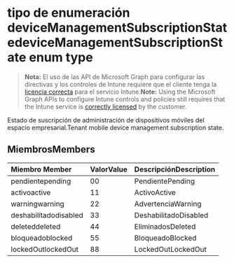 # <a name="devicemanagementsubscriptionstate-enum-type"></a><span data-ttu-id="4cf0b-101">tipo de enumeración deviceManagementSubscriptionState</span><span class="sxs-lookup"><span data-stu-id="4cf0b-101">deviceManagementSubscriptionState enum type</span></span>

> <span data-ttu-id="4cf0b-102">**Nota:** El uso de las API de Microsoft Graph para configurar las directivas y los controles de Intune requiere que el cliente tenga la [licencia correcta](https://go.microsoft.com/fwlink/?linkid=839381) para el servicio Intune.</span><span class="sxs-lookup"><span data-stu-id="4cf0b-102">**Note:** Using the Microsoft Graph APIs to configure Intune controls and policies still requires that the Intune service is [correctly licensed](https://go.microsoft.com/fwlink/?linkid=839381) by the customer.</span></span>

<span data-ttu-id="4cf0b-103">Estado de suscripción de administración de dispositivos móviles del espacio empresarial.</span><span class="sxs-lookup"><span data-stu-id="4cf0b-103">Tenant mobile device management subscription state.</span></span>
## <a name="members"></a><span data-ttu-id="4cf0b-104">Miembros</span><span class="sxs-lookup"><span data-stu-id="4cf0b-104">Members</span></span>
|<span data-ttu-id="4cf0b-105">Miembro	</span><span class="sxs-lookup"><span data-stu-id="4cf0b-105">Member</span></span>|<span data-ttu-id="4cf0b-106">Valor</span><span class="sxs-lookup"><span data-stu-id="4cf0b-106">Value</span></span>|<span data-ttu-id="4cf0b-107">Descripción</span><span class="sxs-lookup"><span data-stu-id="4cf0b-107">Description</span></span>|
|:---|:---|:---|
|<span data-ttu-id="4cf0b-108">pendiente</span><span class="sxs-lookup"><span data-stu-id="4cf0b-108">pending</span></span>|<span data-ttu-id="4cf0b-109">0</span><span class="sxs-lookup"><span data-stu-id="4cf0b-109">0</span></span>|<span data-ttu-id="4cf0b-110">Pendiente</span><span class="sxs-lookup"><span data-stu-id="4cf0b-110">Pending</span></span>|
|<span data-ttu-id="4cf0b-111">activo</span><span class="sxs-lookup"><span data-stu-id="4cf0b-111">active</span></span>|<span data-ttu-id="4cf0b-112">1</span><span class="sxs-lookup"><span data-stu-id="4cf0b-112">1</span></span>|<span data-ttu-id="4cf0b-113">Activo</span><span class="sxs-lookup"><span data-stu-id="4cf0b-113">Active</span></span>|
|<span data-ttu-id="4cf0b-114">warning</span><span class="sxs-lookup"><span data-stu-id="4cf0b-114">warning</span></span>|<span data-ttu-id="4cf0b-115">2</span><span class="sxs-lookup"><span data-stu-id="4cf0b-115">2</span></span>|<span data-ttu-id="4cf0b-116">Advertencia</span><span class="sxs-lookup"><span data-stu-id="4cf0b-116">Warning</span></span>|
|<span data-ttu-id="4cf0b-117">deshabilitado</span><span class="sxs-lookup"><span data-stu-id="4cf0b-117">disabled</span></span>|<span data-ttu-id="4cf0b-118">3</span><span class="sxs-lookup"><span data-stu-id="4cf0b-118">3</span></span>|<span data-ttu-id="4cf0b-119">Deshabilitado</span><span class="sxs-lookup"><span data-stu-id="4cf0b-119">Disabled</span></span>|
|<span data-ttu-id="4cf0b-120">deleted</span><span class="sxs-lookup"><span data-stu-id="4cf0b-120">deleted</span></span>|<span data-ttu-id="4cf0b-121">4</span><span class="sxs-lookup"><span data-stu-id="4cf0b-121">4</span></span>|<span data-ttu-id="4cf0b-122">Eliminados</span><span class="sxs-lookup"><span data-stu-id="4cf0b-122">Deleted</span></span>|
|<span data-ttu-id="4cf0b-123">bloqueado</span><span class="sxs-lookup"><span data-stu-id="4cf0b-123">blocked</span></span>|<span data-ttu-id="4cf0b-124">5</span><span class="sxs-lookup"><span data-stu-id="4cf0b-124">5</span></span>|<span data-ttu-id="4cf0b-125">Bloqueado</span><span class="sxs-lookup"><span data-stu-id="4cf0b-125">Blocked</span></span>|
|<span data-ttu-id="4cf0b-126">lockedOut</span><span class="sxs-lookup"><span data-stu-id="4cf0b-126">lockedOut</span></span>|<span data-ttu-id="4cf0b-127">8</span><span class="sxs-lookup"><span data-stu-id="4cf0b-127">8</span></span>|<span data-ttu-id="4cf0b-128">LockedOut</span><span class="sxs-lookup"><span data-stu-id="4cf0b-128">LockedOut</span></span>|



